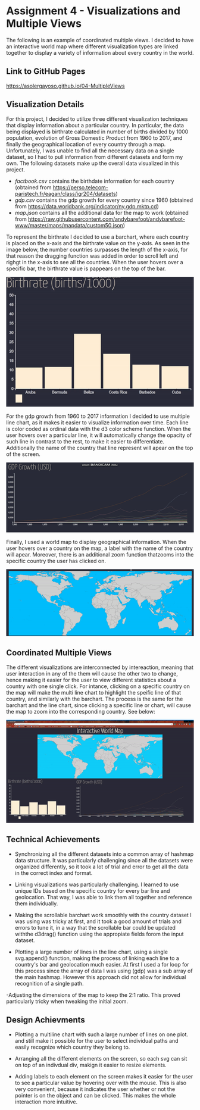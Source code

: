 Assignment 4 - Visualizations and Multiple Views  
===

The following is an example of coordinated multiple views. I decided to have an interactive world map where different visualization types are linked together to display a variety of information about every country in the world.

Link to GitHub Pages
---
https://asolergayoso.github.io/04-MultipleViews


Visualization Details
--

For this project, I decided to utilize three different visualization techniques that display information about a particular country. In particular, the data being displayed is birthrate calculated in number of births divided by 1000 population, evolution of Gross Domestic Product from 1960 to 2017, and finally the geographical location of every country through a map. Unfortunately, I was unable to find all the necessary data on a single dataset, so I had to pull information from different datasets and form my own. The following datasets make up the overall data visualized in this project. 
- *factbook.csv* contains the birthdate information for each country (obtained from https://perso.telecom-paristech.fr/eagan/class/igr204/datasets)
- *gdp.csv* contains the gdp growth for every country since 1960 (obtained from https://data.worldbank.org/indicator/ny.gdp.mktp.cd)
- *map.json* contains all the additional data for the map to work (obtained from https://raw.githubusercontent.com/andybarefoot/andybarefoot-www/master/maps/mapdata/custom50.json)

To represent the birthrate I decided to use a barchart, where each country is placed on the x-axis and the birthrate value on the y-axis. As seen in the image below, the number countries surpasses the length of the x-axis, for that reason the dragging function was added in order to scroll left and righgt in the x-axis to see all the countries. When the user hovers over a specific bar, the birthrate value is pappears on the top of the bar. 

![Watch Video](https://github.com/asolergayoso/04-MultipleViews/blob/master/img/barchart.gif)

For the gdp growth from 1960 to 2017 information I decided to use multiple line chart, as it makes it easier to visualize information over time. Each line is color coded as ordinal data with the d3 color scheme function. When the user hovers over a particular line, it will automatically change the opacity of such line in contrast to the rest, to make it easier to differentiate. Additionally the name of the country that line represent will apear on the top of the screen.

![Watch Video](https://github.com/asolergayoso/04-MultipleViews/blob/master/img/linechart.gif)

Finally, I used a world map to display geographical information. When the user hovers over a country on the map, a label with the name of the country will apear. Moreover, there is an additional zoom function thatzooms into the specific country the user has clicked on. 

![Watch Video](https://github.com/asolergayoso/04-MultipleViews/blob/master/img/map.gif)


Coordinated Multiple Views
--
The different visualizations are interconnected by intereaction, meaning that user interaction in any of the them will cause the other two to change, hence making it easier for the user to view different statistics about a country with one single click. For intance, clicking on a specific country on the map will make the multi line chart to highlight the speific line of that country, and similarly with the barchart. The process is the same for the barchart and the line chart, since clicking a specific line or chart, will cause the map to zoom into the corresponding country. See below:

![Watch Video](https://github.com/asolergayoso/04-MultipleViews/blob/master/img/interactive_map.gif)


Technical Achievements
---
- Synchronizing all the different datasets into a common array of hashmap data structure. It was particularly challenging since all the datasets were organized differently, so it took a lot of trial and error to get all the data in the correct index and format. 

- Linking visualizations was particularly challenging. I learned to use unique IDs based on the specific country for every bar line and geolocation. That way, I was able to link them all together and reference them individually. 

- Making the scrollable barchart work smoothly with the country dataset I was using was tricky at first, and it took a good amount of trials and errors to tune it, in a way that the scrollable bar could be updated withthe d3drag() function using the appropiate fields forom the input dataset.

- Plotting a large number of lines in the line chart, using a single svg.append() function, making the process of linking each line to a country's bar and geolocation much easier. At first I used a for loop for this process since the array of data I was using (gdp) was a sub array of the main hashmap. However this approach did not allow for individual recognition of a single path. 

-Adjusting the dimensions of the map to keep the 2:1 ratio. This proved particularly tricky when tweaking the initial zoom.

Design Achievments
---

- Plotting a multiline chart with such a large number of lines on one plot. and still make it possible for the user to select individual paths and easily recognize which country they belong to.  

- Arranging all the different elements on the screen, so each svg can sit on top of an indivdual div, makign it easier to resize elements. 

- Adding labels to each element on the screen makes it easier for the user to see a particular value by hovering over with the mouse. This is also very convenient, because it indicates the user whether or not the pointer is on the object and can be clicked. This makes the whole interaction more intuitive.








